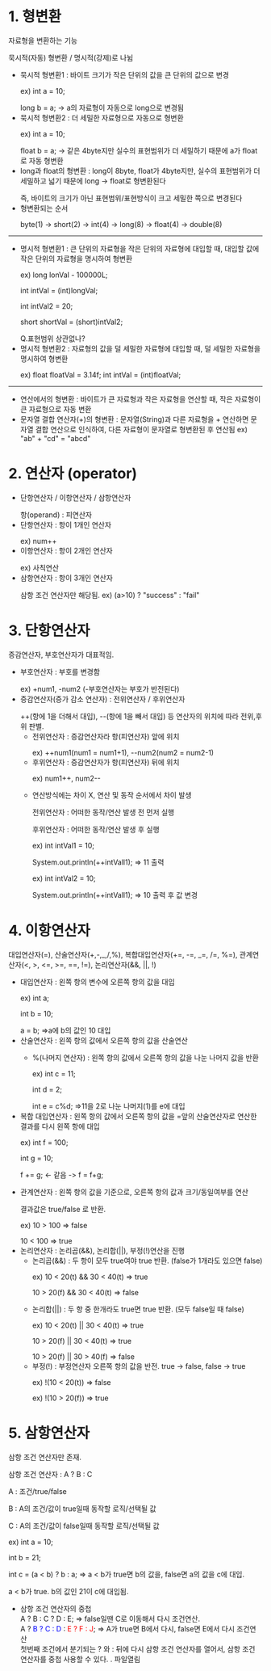 # 1. 형변환

자료형을 변환하는 기능</p>
묵시적(자동) 형변환 / 명시적(강제)로 나뉨</p>

- 묵시적 형변환1 : 바이트 크기가 작은 단위의 값을 큰 단위의 값으로 변경</p>
  ex) int a = 10;</p>
  long b = a; → a의 자료형이 자동으로 long으로 변경됨
- 묵시적 형변환2 : 더 세밀한 자료형으로 자동으로 형변환</p>
  ex) int a = 10;</p>
  float b = a; → 같은 4byte지만 실수의 표현범위가 더 세밀하기 때문에 a가 float로 자동 형변환
- long과 float의 형변환 : long이 8byte, float가 4byte지만, 실수의 표현범위가 더 세밀하고 넓기 때문에 long → float로 형변환된다</p>
  즉, 바이트의 크기가 아닌 표현범위/표현방식이 크고 세밀한 쪽으로 변경된다
- 형변환되는 순서</p>
  byte(1) → short(2) → int(4) → long(8) → float(4) → double(8)

---

- 명시적 형변환1 : 큰 단위의 자료형을 작은 단위의 자료형에 대입할 때, 대입할 값에 작은 단위의 자료형을 명시하여 형변환</p>
  ex) long lonVal - 100000L;</p>
  int intVal = (int)longVal;</p>
  int intVal2 = 20;</p>
  short shortVal = (short)intVal2;</p>
  Q.표현범위 상관없나?
- 명시적 형변환2 : 자료형의 값을 덜 세밀한 자료형에 대입할 때, 덜 세밀한 자료형을 명시하여 형변환</p>
  ex) float floatVal = 3.14f;
  int intVal = (int)floatVal;

---

- 연산에서의 형변환 : 바이트가 큰 자료형과 작은 자료형을 연산할 때, 작은 자료형이 큰 자료형으로 자동 변환
- 문자열 결합 연산자(+)의 형변환 : 문자열(String)과 다른 자료형을 + 연산하면 문자열 결합 연산으로 인식하여, 다른 자료형이 문자열로 형변환된 후 연산됨
  ex) "ab" + "cd" = "abcd"

# 2. 연산자 (operator)

- 단항연산자 / 이항연산자 / 삼항연산자</p>
  항(operand) : 피연산자
- 단항연산자 : 항이 1개인 연산자</p>
  ex) num++
- 이항연산자 : 항이 2개인 연산자</p>
  ex) 사칙연산
- 삼항연산자 : 항이 3개인 연산자</p>
  삼항 조건 연산자만 해당됨. ex) (a>10) ? "success" : "fail"

# 3. 단항연산자

증감연산자, 부호연산자가 대표적임.

- 부호연산자 : 부호를 변경함</p>
  ex) +num1, -num2 (-부호연산자는 부호가 반전된다)
- 증감연산자(증가 감소 연산자) : 전위연산자 / 후위연산자</p>
  ++(항에 1을 더해서 대입), --(항에 1을 빼서 대입) 등 연산자의 위치에 따라 전위,후위 판별.
  - 전위연산자 : 증감연산자라 항(피연산자) 앞에 위치</p>
    ex) ++num1(num1 = num1+1), --num2(num2 = num2-1)
  - 후위연산자 : 증감연산자가 항(피연산자) 뒤에 위치</p>
    ex) num1++, num2--</p>
  - 연산방식에는 차이 X, 연산 및 동작 순서에서 차이 발생</p>
    전위연산자 : 어떠한 동작/연산 발생 전 먼저 실행</p>
    후위연산자 : 어떠한 동작/연산 발생 후 실행</p>
    ex) int intVal1 = 10;</p>
    System.out.println(++intVall1); => 11 출력</p>
    ex) int intVal2 = 10;</p>
    System.out.println(++intVall1); => 10 출력 후 값 변경

# 4. 이항연산자

대입연산자(=), 산술연산자(+,-,_,/,%), 복합대입연산자(+=, -=, _=, /=, %=), 관계연산자(<, >, <=, >=, ==, !=), 논리연산자(&&, ||, !)

- 대입연산자 : 왼쪽 항의 변수에 오른쪽 항의 값을 대입</p>
  ex) int a;</p>
  int b = 10;</p>
  a = b; =>a에 b의 값인 10 대입
- 산술연산자 : 왼쪽 항의 값에서 오른쪽 항의 값을 산술연산</p>
  - %(나머지 연산자) : 왼쪽 항의 값에서 오른쪽 항의 값을 나눈 나머지 값을 반환</p>
    ex) int c = 11;</p>
    int d = 2;</p>
    int e = c%d; =>11을 2로 나눈 나머지(1)를 e에 대입
- 복합 대입연산자 : 왼쪽 항의 값에서 오른쪽 항의 값을 =앞의 산술연산자로 연산한 결과를 다시 왼쪽 항에 대입</p>
  ex) int f = 100;</p>
  int g = 10;</p>
  f += g; <- 같음 -> f = f+g;</p>
- 관계연산자 : 왼쪽 항의 값을 기준으로, 오른쪽 항의 값과 크기/동일여부를 연산</p>
  결과값은 true/false 로 반환.</p>
  ex) 10 > 100 => false</p>
  10 < 100 => true
- 논리연산자 : 논리곱(&&), 논리합(||), 부정(!)연산을 진행
  - 논리곱(&&) : 두 항이 모두 true여야 true 반환. (false가 1개라도 있으면 false)</p>
    ex) 10 < 20(t) && 30 < 40(t) => true</p>
    10 > 20(f) && 30 < 40(t) => false</p>
  - 논리합(||) : 두 항 중 한개라도 true면 true 반환. (모두 false일 때 false)</p>
    ex) 10 < 20(t) || 30 < 40(t) => true</p>
    10 > 20(f) || 30 < 40(t) => true</p>
    10 > 20(f) || 30 > 40(f) => false
  - 부정(!) : 부정연산자 오른쪽 항의 값을 반전. true -> false, false -> true</p>
    ex) !(10 < 20(t)) => false</p>
    ex) !(10 > 20(f)) => true</p>

# 5. 삼항연산자

삼항 조건 연산자만 존재.</p>
삼항 조건 연산자 : A ? B : C</p>
A : 조건/true/false</p>
B : A의 조건/값이 true일때 동작할 로직/선택될 값</p>
C : A의 조건/값이 false일때 동작할 로직/선택될 값</p>
ex) int a = 10;</p>
int b = 21;</p>
int c = (a < b) ? b : a; => a < b가 true면 b의 값을, false면 a의 값을 c에 대입.</p>
a < b가 true. b의 값인 21이 c에 대입됨.

- 삼항 조건 연산자의 중첩  
   A ? B : C ? D : E; => false일땐 C로 이동해서 다시 조건연산.  
   A ? <span style="color: blue;"> B ? C : D</span> : <span style="color: red;">E ? F : J</span>; => A가 true면 B에서 다시, false면 E에서 다시 조건연산  
   첫번째 조건에서 분기되는 ? 와 : 뒤에 다시 삼항 조건 연산자를 열어서, 삼항 조건 연산자를 중첩 사용할 수 있다.
  .
  파일열림

